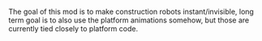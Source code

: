 The goal of this mod is to make construction robots instant/invisible,
long term goal is to also use the platform animations somehow,
but those are currently tied closely to platform code.
